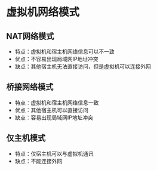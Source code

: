 # 虚拟机网络模式

## NAT网络模式

- 特点：虚拟机和宿主机网络信息可以不一致
- 优点：不容易出现局域网IP地址冲突
- 缺点：其他宿主机无法直接访问，但是虚拟机可以连接外网

## 桥接网络模式

- 特点：虚拟机和宿主机网络信息一致
- 优点：其他宿主机可以直接访问
- 缺点：容易出现局域网IP地址冲突

## 仅主机模式

- 特点：仅宿主机可以与虚拟机通讯
- 缺点：不能连接外网